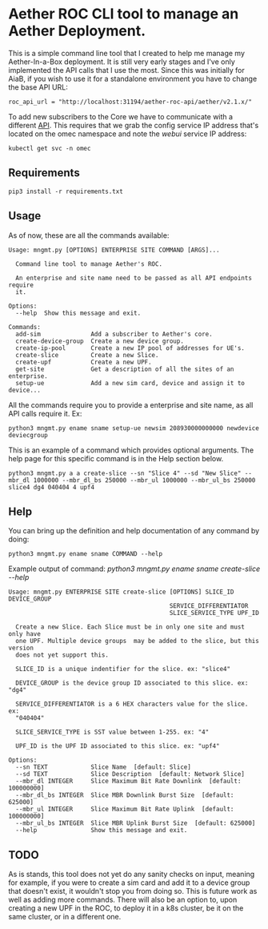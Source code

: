 # Aether ROC CLI tool to manage an Aether Deployment.

This is a simple command line tool that I created to help me manage my Aether-In-a-Box deployment. It is still very early stages and I've only implemented 
the API calls that I use the most.
Since this was initially for AiaB, if you wish to use it for a standalone environment you have to change the base API URL:
```
roc_api_url = "http://localhost:31194/aether-roc-api/aether/v2.1.x/"
```

To add new subscribers to the Core we have to communicate with a different [API](https://docs.sd-core.opennetworking.org/master/configuration/config_rest.html).
This requires that we grab the config service IP address that's located on the omec namespace and note the _webui_ service IP address:
```
kubectl get svc -n omec
```

## Requirements
```
pip3 install -r requirements.txt
```

## Usage

As of now, these are all the commands available:

```
Usage: mngmt.py [OPTIONS] ENTERPRISE SITE COMMAND [ARGS]...

  Command line tool to manage Aether's ROC.

  An enterprise and site name need to be passed as all API endpoints require
  it.

Options:
  --help  Show this message and exit.

Commands:
  add-sim              Add a subscriber to Aether's core.
  create-device-group  Create a new device group.
  create-ip-pool       Create a new IP pool of addresses for UE's.
  create-slice         Create a new Slice.
  create-upf           Create a new UPF.
  get-site             Get a description of all the sites of an enterprise.
  setup-ue             Add a new sim card, device and assign it to device...
```
All the commands require you to provide a enterprise and site name, as all API calls require it.
Ex:
```
python3 mngmt.py ename sname setup-ue newsim 208930000000000 newdevice deviecgroup
```

This is an example of a command which provides optional arguments. The help page for this specific command is in the Help section below.
```
python3 mngmt.py a a create-slice --sn "Slice 4" --sd "New Slice" --mbr_dl 1000000 --mbr_dl_bs 250000 --mbr_ul 1000000 --mbr_ul_bs 250000 slice4 dg4 040404 4 upf4
```

## Help

You can bring up the definition and help documentation of any command by doing:

```
python3 mngmt.py ename sname COMMAND --help
```

Example output of command: _python3 mngmt.py ename sname create-slice --help_
```
Usage: mngmt.py ENTERPRISE SITE create-slice [OPTIONS] SLICE_ID DEVICE_GROUP
                                             SERVICE_DIFFERENTIATOR
                                             SLICE_SERVICE_TYPE UPF_ID

  Create a new Slice. Each Slice must be in only one site and must only have
  one UPF. Multiple device groups  may be added to the slice, but this version
  does not yet support this.

  SLICE_ID is a unique indentifier for the slice. ex: "slice4"

  DEVICE_GROUP is the device group ID associated to this slice. ex: "dg4"

  SERVICE_DIFFERENTIATOR is a 6 HEX characters value for the slice. ex:
  "040404"

  SLICE_SERVICE_TYPE is SST value between 1-255. ex: "4"

  UPF_ID is the UPF ID associated to this slice. ex: "upf4"

Options:
  --sn TEXT            Slice Name  [default: Slice]
  --sd TEXT            Slice Description  [default: Network Slice]
  --mbr_dl INTEGER     Slice Maximum Bit Rate Downlink  [default: 100000000]
  --mbr_dl_bs INTEGER  Slice MBR Downlink Burst Size  [default: 625000]
  --mbr_ul INTEGER     Slice Maximum Bit Rate Uplink  [default: 100000000]
  --mbr_ul_bs INTEGER  Slice MBR Uplink Burst Size  [default: 625000]
  --help               Show this message and exit.
```

## TODO
As is stands, this tool does not yet do any sanity checks on input, meaning for example, if you were to create a sim card and add it to a device group that
doesn't exist, it wouldn't stop you from doing so. This is future work as well as adding more commands.
There will also be an option to, upon creating a new UPF in the ROC, to deploy it in a k8s cluster, be it on the same cluster, or in a different one.
